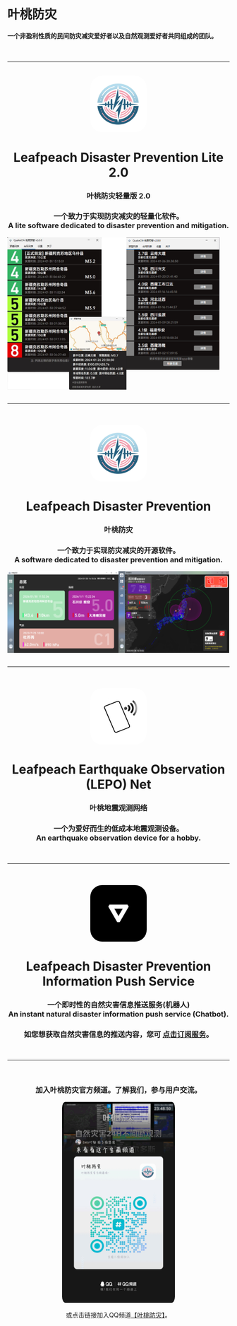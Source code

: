 # 叶桃防灾  
#### 一个非盈利性质的民间防灾减灾爱好者以及自然观测爱好者共同组成的团队。
<br>
<hr>
<br>
<div align="center">

<img alt="叶桃防灾轻量版Logo" src=".\media\lpdp_logo.jpg" width="128px" height="128px" style="border-radius: 21%" align="center"/>

# 
<div align="center">

# Leafpeach Disaster Prevention Lite 2.0
### 叶桃防灾轻量版 2.0
### 一个致力于实现防灾减灾的轻量化软件。<br> A lite software dedicated to disaster prevention and mitigation.<br>
<div style="display: grid; grid-template-columns: 1.5fr 1.3fr;">
<img alt="总览" title="总览" src=".\media\qc2.png" style="width: 110; height: 100%;" />
<img alt="地震列表" title="EEW" src=".\media\qc2_eew.png" style="width: 90%; height: auto;" />
</div>
<br>
<hr>
<br>
<br>
<div align="center">

<img alt="Logo" src=".\media\lpdp_logo.jpg" width="128px" height="128px" style="border-radius: 21%"  align="center"/>

# 
<div align="center">

# Leafpeach Disaster Prevention
### 叶桃防灾
### 一个致力于实现防灾减灾的开源软件。<br> A software dedicated to disaster prevention and mitigation.<br>


<div style="display: grid; grid-template-columns: 1fr 1fr;">
<img alt="总览" title="总览" src=".\media\lpdp1.png" style="width: 100%; height: auto;" />
<img alt="地震板块" title="地震板块" src=".\media\lpdp2.png" style="width: 99.7%; height: auto" />
</div>
<br>
<hr>
<br>
<br>
<div align="center">

<img alt="LEPO" src=".\media\net.jpg" width="128px" height="128px" style="border-radius: 21%" align="center"/>

# 
<div align="center">

# Leafpeach Earthquake Observation (LEPO) Net
### 叶桃地震观测网络
<div align="center">

### 一个为爱好而生的低成本地震观测设备。<br>An earthquake observation device for a hobby.<br>

<br>
<hr>
<br>
<br>
<div align="center">

<img alt="Bot" src=".\media\bot.jpg" width="128px" height="128px" style="border-radius: 21%" align="center"/>

# 
<div align="center">

# Leafpeach Disaster Prevention Information Push Service
### 一个即时性的自然灾害信息推送服务(机器人)<br>An instant natural disaster information push service (Chatbot).

<div align="center">

### 如您想获取自然灾害信息的推送内容，您可 [点击订阅服务](http://qm.qq.com/cgi-bin/qm/qr?_wv=1027&k=oqtEi8yisqrS-00TMTBfAwDLC85zEXTo&authKey=JYdyiFqjgBHs2bXRLNqeyfD1yJi3JbA%2FksPTLnwWCpJH5g%2BJTQ6UfcCtlwsQb4qg&noverify=0&group_code=786673986)。

<br>
<hr>
<br>

<div align="center">

### 加入叶桃防灾官方频道。了解我们，参与用户交流。
<img src=".\media\qq_join.jpg" alt="qq_join" width="256px" height="auto" style="border-radius: 3%" />

或点击链接加入QQ频道[【叶桃防灾】](https://pd.qq.com/s/2d78nljcm)。
</div>